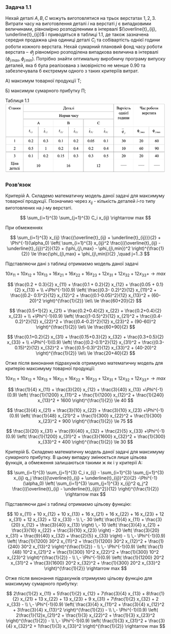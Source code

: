 ### Задача 1.1

Нехай деталі $A, B, C$ можуть виготовлятися на трьох верстатах $1, 2, 3$. Витрати часу на виготовлення деталі $i$ на верстаті $j$ є випадковими величинами, рівномірно розподіленими в інтервалі $(\overline{t}_{ij}, \underline{t}_{ij})$ і приводяться в таблиці 1.1, де також зазначена середня продажна ціна одиниці деталі $C_i$ та собівартість однієї години роботи кожного верстата. Нехай сумарний плановий фонд часу роботи верстата – $\varPhi_j$ рівномірно розподілена випадкова величина в інтервалі $(\phi_{j\,max}, \phi_{j\,min})$.
Потрібно знайти оптимальну виробничу програму випуску деталей, яка б була реалізована з імовірністю не менше 0.90 та забезпечувала б екстремум одного з таких критеріїв витрат.

А) максимум товарної продукції Т;

Б) максимум сумарного прибутку П;

Таблиця 1.1
![screenshot4](./img.png)

### Розв’язок

Критерій А.
Складемо математичну модель даної задачі для максимуму товарної продукції.
Позначимо через $x_{ij}$ - кількість деталей $i$-го типу виготовлених на $j$-му верстаті.

$$  \sum_{i=1}^{3} \sum_{j=1}^{3} C_i x_{ij}  \rightarrow max $$
 
При обмеженнях

$$  \sum_{i=1}^{3} x_{ij} \frac{{\overline{t}_{ij} + \underline{t}_{ij}}}{2} + \Phi^{-1}(\alpha_0) \left( 
    \sum_{i=1}^{3} x_{ij}^2 \frac{({\overline{t}_{ij} - \underline{t}_{ij})^2}}{12} + 
    (\phi_{j\,max} - \phi_{j\,min})^2     
    \right)^{\frac{1}{2}} \le \frac{\phi_{j\,max} + \phi_{j\,min}}{2} ,\quad j=1..3
$$

Підставляючи дані з таблиці отримаємо модель даної задачі

$$10 x_{11} + 10 x_{12} + 10 x_{13} + 
  16 x_{21} + 16 x_{22} + 16 x_{23} + 
  12 x_{31} + 12 x_{32} + 12 x_{33} + \rightarrow max $$

$$  \frac{0.2 + 0.3}{2} x_{11} + \frac{0.1 + 0.2}{2} x_{12} + \frac{0.05 + 0.1}{2} x_{13} + \\
+\Phi^{-1}(0.9) \left( 
\frac{(0.3- 0.2)^2}{12} x_{11}^2 + \frac{(0.2- 0.1)^2}{12} x_{12}^2 + \frac{(0.1-0.05)^2}{12} x_{13}^2 +
(60-20)^2 \right)^{\frac{1}{2}} \le\\ \le \frac{60+20}{2}
$$

$$  \frac{0.5+1}{2} x_{21} + \frac{0.2+0.4}{2} x_{22} + \frac{0.2+0.4}{2} x_{23} + \\
+\Phi^{-1}(0.9) \left( 
\frac{(1-0.5)^2}{12} x_{21}^2 + \frac{(0.4-0.2)^2}{12} x_{22}^2 + \frac{(0.4-0.2)^2}{12} x_{23}^2 +
(90-60)^2 \right)^{\frac{1}{2}}  \le\\ \le \frac{60+90}{2}
$$


$$  \frac{0.1+0.2}{2} x_{31} + \frac{0.15+0.3}{2} x_{32} + \frac{0.3+0.5}{2} x_{33} + \\
+\Phi^{-1}(0.9) \left( 
\frac{(0.2-0.1)^2}{12} x_{31}^2 + \frac{(0.3-0.15)^2}{12} x_{32}^2 + \frac{(0.5-0.3)^2}{12} x_{33}^2 +
(40-20)^2  \right)^{\frac{1}{2}} \le\\ \le \frac{20+40}{2}
$$

Отже після виконання підрахунків отримуємо математичну модель для критерію максимуму товарної продукції:

$$ 10 x_{11} + 10 x_{12} + 10 x_{13} + 
   16 x_{21} + 16 x_{22} + 16 x_{23} + 
   12 x_{31} + 12 x_{32} + 12 x_{33} + \rightarrow max $$

$$  \frac{1}{4} x_{11} + \frac{3}{20} x_{12} + \frac{3}{40} x_{13} 
+\Phi^{-1}(0.9) \left( 
\frac{1}{1200} x_{11}^2 + \frac{1}{1200} x_{12}^2 + \frac{1}{240} x_{13}^2  + 1600 \right)^{\frac{1}{2}}
\le 40
$$

$$  \frac{3}{4} x_{21} + \frac{3}{10} x_{22} + \frac{3}{10} x_{23}
+\Phi^{-1}(0.9) \left( 
\frac{1}{48} x_{21}^2 + \frac{1}{300} x_{22}^2 + \frac{1}{300} x_{23}^2 + 900 \right)^{\frac{1}{2}} 
\le 75
$$


$$  \frac{3}{20} x_{31} + \frac{9}{40} x_{32} + \frac{2}{5} x_{33}
+\Phi^{-1}(0.9) \left( 
\frac{1}{1200} x_{31}^2 + \frac{3}{1600} x_{32}^2 + \frac{1}{300} x_{33}^2 + 400 \right)^{\frac{1}{2}} 
\le 30
$$


Критерій Б.
Складемо математичну модель даної задачі для максимуму сумарного прибутку.
В цьому випадку змінюється лише цільова функція, а обмеження залишаються такими ж як і у критерії А:

$$  \sum_{i=1}^{3} \sum_{j=1}^{3} C_i x_{ij} -
\sum_{i=1}^{3} \sum_{j=1}^{3} x_{ij} q_j \frac{({\overline{t}_{ij} + \underline{t}_{ij})^2}}{2}
-\Phi^{-1}(\alpha_0) \left( 
    \sum_{i=1}^{3} \sum_{j=1}^{3} x_{ij}^2 q_j^2 \frac{({\overline{t}_{ij} - \underline{t}_{ij})^2}}{12}   
    \right)^{\frac{1}{2}}
 \rightarrow max $$


Підставляючи дані з таблиці отримаємо цільову функцію:

$$ 10 x_{11} + 10 x_{12} + 10 x_{13} + 
   16 x_{21} + 16 x_{22} + 16 x_{23} + 
   12 x_{31} + 12 x_{32} + 12 x_{33} - \\
\,- 30 \left( \frac{1}{4} x_{11} + \frac{3}{20} x_{12} + \frac{3}{40} x_{13}  \right)
\,- 10 \left( \frac{3}{4} x_{21} + \frac{3}{10} x_{22} + \frac{3}{10} x_{23} \right) - 
20 \left( \frac{3}{20} x_{31} + \frac{9}{40} x_{32} + \frac{2}{5} x_{33}  \right) - \\
\,- \Phi^{-1}(0.9) \left( 
\frac{1}{1200} 30^2 x_{11}^2 + \frac{1}{1200} 30^2 x_{12}^2 + \frac{1}{240} 30^2 x_{13}^2 \right)^{\frac{1}{2}} - \\
\,- \Phi^{-1}(0.9) \left( 
\frac{1}{48} 10^2 x_{21}^2 + \frac{1}{300} 10^2 x_{22}^2 + \frac{1}{300} 10^2 x_{23}^2  \right)^{\frac{1}{2}} - \\
\,- \Phi^{-1}(0.9) \left( 
\frac{1}{1200} 20^2 x_{31}^2 + \frac{3}{1600} 20^2 x_{32}^2 + \frac{1}{300} 20^2 x_{33}^2 \right)^{\frac{1}{2}}
\rightarrow max  $$

Отже після виконання підрахунків отримуємо цільову функцію для максимуму сумарного прибутку:

$$ 2\frac{1}{2} x_{11} + 5\frac{1}{2} x_{12} + 7\frac{3}{4} x_{13} + 
   8\frac{1}{2} x_{21} + 13 x_{22} + 13 x_{23} + 
   9 x_{31} + 7\frac{1}{2} x_{32} + 2 x_{33} - \\
   \,- \Phi^{-1}(0.9) \left( 
\frac{3}{4} x_{11}^2 + \frac{3}{4} x_{12}^2 + 3\frac{3}{4} x_{13}^2 \right)^{\frac{1}{2}} - \\
\,- \Phi^{-1}(0.9) \left( 
2\frac{1}{12}x_{21}^2 + \frac{1}{3} x_{22}^2 + \frac{1}{3} x_{23}^2  \right)^{\frac{1}{2}} - \\
\,- \Phi^{-1}(0.9) \left( 
\frac{1}{3} x_{31}^2 + \frac{3}{4} x_{32}^2 + 1\frac{1}{3} x_{33}^2 \right)^{\frac{1}{2}}
\rightarrow max  $$

